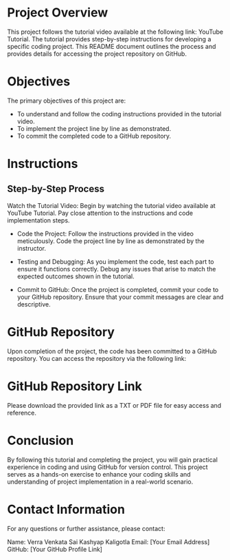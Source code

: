 # Project Overview

This project follows the tutorial video available at the following link: YouTube Tutorial. The tutorial provides step-by-step instructions for developing a specific coding project. This README document outlines the process and provides details for accessing the project repository on GitHub.

# Objectives

The primary objectives of this project are:

- To understand and follow the coding instructions provided in the tutorial video.
- To implement the project line by line as demonstrated.
- To commit the completed code to a GitHub repository.

# Instructions

## Step-by-Step Process

Watch the Tutorial Video: Begin by watching the tutorial video available at YouTube Tutorial. Pay close attention to the instructions and code implementation steps.

- Code the Project: Follow the instructions provided in the video meticulously. Code the project line by line as demonstrated by the instructor.

- Testing and Debugging: As you implement the code, test each part to ensure it functions correctly. Debug any issues that arise to match the expected outcomes shown in the tutorial.

- Commit to GitHub: Once the project is completed, commit your code to your GitHub repository. Ensure that your commit messages are clear and descriptive.

# GitHub Repository

Upon completion of the project, the code has been committed to a GitHub repository. You can access the repository via the following link:

# GitHub Repository Link

Please download the provided link as a TXT or PDF file for easy access and reference.

# Conclusion

By following this tutorial and completing the project, you will gain practical experience in coding and using GitHub for version control. This project serves as a hands-on exercise to enhance your coding skills and understanding of project implementation in a real-world scenario.

# Contact Information

For any questions or further assistance, please contact:

Name: Verra Venkata Sai Kashyap Kaligotla
Email: [Your Email Address]
GitHub: [Your GitHub Profile Link]
